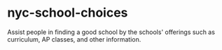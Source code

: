 nyc-school-choices
==================

Assist people in finding a good school by the schools' offerings such as curriculum, AP classes, and other information.
